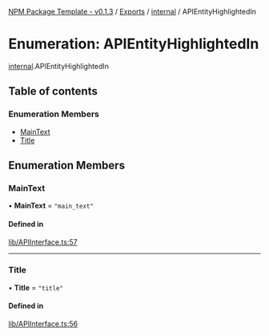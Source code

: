 [NPM Package Template - v0.1.3](../README.md) / [Exports](../modules.md) / [internal](../modules/internal.md) / APIEntityHighlightedIn

# Enumeration: APIEntityHighlightedIn

[internal](../modules/internal.md).APIEntityHighlightedIn

## Table of contents

### Enumeration Members

- [MainText](internal.APIEntityHighlightedIn.md#maintext)
- [Title](internal.APIEntityHighlightedIn.md#title)

## Enumeration Members

### MainText

• **MainText** = ``"main_text"``

#### Defined in

[lib/APIInterface.ts:57](https://github.com/Viriatto/marketaux-api/blob/ec162d3/src/lib/APIInterface.ts#L57)

___

### Title

• **Title** = ``"title"``

#### Defined in

[lib/APIInterface.ts:56](https://github.com/Viriatto/marketaux-api/blob/ec162d3/src/lib/APIInterface.ts#L56)
